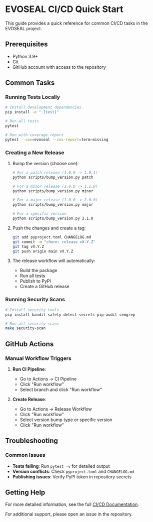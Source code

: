 # EVOSEAL CI/CD Quick Start

This guide provides a quick reference for common CI/CD tasks in the EVOSEAL project.

## Prerequisites

- Python 3.9+
- Git
- GitHub account with access to the repository

## Common Tasks

### Running Tests Locally

```bash
# Install development dependencies
pip install -e ".[test]"

# Run all tests
pytest

# Run with coverage report
pytest --cov=evoseal --cov-report=term-missing
```

### Creating a New Release

1. Bump the version (choose one):
   ```bash
   # For a patch release (1.0.0 -> 1.0.1)
   python scripts/bump_version.py patch

   # For a minor release (1.0.0 -> 1.1.0)
   python scripts/bump_version.py minor

   # For a major release (1.0.0 -> 2.0.0)
   python scripts/bump_version.py major

   # For a specific version
   python scripts/bump_version.py 2.1.0
   ```

2. Push the changes and create a tag:
   ```bash
   git add pyproject.toml CHANGELOG.md
   git commit -m "chore: release vX.Y.Z"
   git tag vX.Y.Z
   git push origin main vX.Y.Z
   ```

3. The release workflow will automatically:
   - Build the package
   - Run all tests
   - Publish to PyPI
   - Create a GitHub release

### Running Security Scans

```bash
# Install security tools
pip install bandit safety detect-secrets pip-audit semgrep

# Run all security scans
make security-scan
```

## GitHub Actions

### Manual Workflow Triggers

1. **Run CI Pipeline**:
   - Go to Actions → CI Pipeline
   - Click "Run workflow"
   - Select branch and click "Run workflow"

2. **Create Release**:
   - Go to Actions → Release Workflow
   - Click "Run workflow"
   - Select version bump type or specific version
   - Click "Run workflow"

## Troubleshooting

### Common Issues

- **Tests failing**: Run `pytest -v` for detailed output
- **Version conflicts**: Check `pyproject.toml` and `CHANGELOG.md`
- **Publishing issues**: Verify PyPI token in repository secrets

## Getting Help

For more detailed information, see the full [CI/CD Documentation](CI_CD_WORKFLOW.md).

For additional support, please open an issue in the repository.
